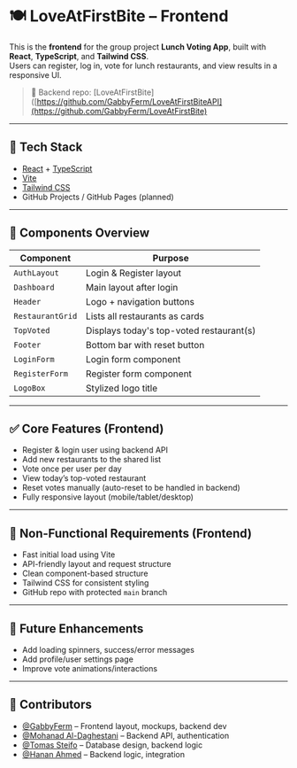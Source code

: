 # 🍽️ LoveAtFirstBite – Frontend

This is the **frontend** for the group project **Lunch Voting App**, built with **React**, **TypeScript**, and **Tailwind CSS**.  
Users can register, log in, vote for lunch restaurants, and view results in a responsive UI.

> 🔗 Backend repo: [LoveAtFirstBite]([https://github.com/GabbyFerm/LoveAtFirstBiteAPI](https://github.com/GabbyFerm/LoveAtFirstBite)

---

## 🧰 Tech Stack

- [React](https://react.dev/) + [TypeScript](https://www.typescriptlang.org/)
- [Vite](https://vitejs.dev/)
- [Tailwind CSS](https://tailwindcss.com/)
- GitHub Projects / GitHub Pages (planned)

---

## 🧱 Components Overview

| Component         | Purpose                                      |
|-------------------|----------------------------------------------|
| `AuthLayout`      | Login & Register layout                      |
| `Dashboard`       | Main layout after login                      |
| `Header`          | Logo + navigation buttons                    |
| `RestaurantGrid`  | Lists all restaurants as cards               |
| `TopVoted`        | Displays today's top-voted restaurant(s)     |
| `Footer`          | Bottom bar with reset button                 |
| `LoginForm`       | Login form component                         |
| `RegisterForm`    | Register form component                      |
| `LogoBox`         | Stylized logo title                          |

---

## ✅ Core Features (Frontend)

- Register & login user using backend API
- Add new restaurants to the shared list
- Vote once per user per day
- View today’s top-voted restaurant
- Reset votes manually (auto-reset to be handled in backend)
- Fully responsive layout (mobile/tablet/desktop)

---

## 🧪 Non-Functional Requirements (Frontend)

- Fast initial load using Vite
- API-friendly layout and request structure
- Clean component-based structure
- Tailwind CSS for consistent styling
- GitHub repo with protected `main` branch

---

## 🔄 Future Enhancements

- Add loading spinners, success/error messages
- Add profile/user settings page
- Improve vote animations/interactions

---

## 👥 Contributors

- [@GabbyFerm](https://github.com/GabbyFerm) – Frontend layout, mockups, backend dev
- [@Mohanad Al-Daghestani](https://github.com/mohald-3) – Backend API, authentication
- [@Tomas Steifo](https://github.com/TomasSteifo) – Database design, backend logic
- [@Hanan Ahmed](https://github.com/ITHanan) – Backend logic, integration
